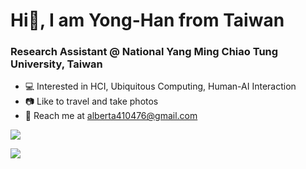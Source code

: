 <h1>Hi👋, I am Yong-Han from Taiwan</h1>

<h3>Research Assistant @ National Yang Ming Chiao Tung University, Taiwan</h3>

- 💻 Interested in HCI, Ubiquitous Computing, Human-AI Interaction
- 📷 Like to travel and take photos 
- 📩 Reach me at <alberta410476@gmail.com>
<p>
<img src="https://github-readme-stats.vercel.app/api?username=scod0401&bg_color=1f2938&text_color=FFFFFF&show_icons=true&hide-border=true&include_all_commits=true" />
</p>
<p>
  <img src="https://visitor-badge.laobi.icu/badge?page_id=scod0401.scod0401" />
</p>

